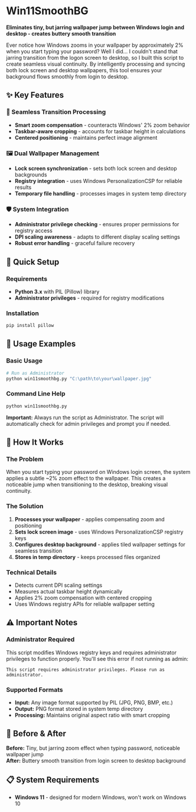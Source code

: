 # Win11SmoothBG

**Eliminates tiny, but jarring wallpaper jump between Windows login and desktop - creates buttery smooth transition**

Ever notice how Windows zooms in your wallpaper by approximately 2% when you start typing your password? Well I did... I couldn't stand that jarring transition from the logon screen to desktop, so I built this script to create seamless visual continuity. By intelligently processing and syncing both lock screen and desktop wallpapers, this tool ensures your background flows smoothly from login to desktop.

## ✨ Key Features

### **🎯 Seamless Transition Processing**
- **Smart zoom compensation** - counteracts Windows' 2% zoom behavior
- **Taskbar-aware cropping** - accounts for taskbar height in calculations
- **Centered positioning** - maintains perfect image alignment

### **🖼️ Dual Wallpaper Management**
- **Lock screen synchronization** - sets both lock screen and desktop backgrounds
- **Registry integration** - uses Windows PersonalizationCSP for reliable results
- **Temporary file handling** - processes images in system temp directory

### **🛡️ System Integration**
- **Administrator privilege checking** - ensures proper permissions for registry access
- **DPI scaling awareness** - adapts to different display scaling settings
- **Robust error handling** - graceful failure recovery

## 🚀 Quick Setup

### **Requirements**
- **Python 3.x** with PIL (Pillow) library
- **Administrator privileges** - required for registry modifications

### **Installation**
```bash
pip install pillow
```

## 📖 Usage Examples

### **Basic Usage**
```bash
# Run as Administrator
python win11smoothbg.py "C:\path\to\your\wallpaper.jpg"
```

### **Command Line Help**
```bash
python win11smoothbg.py 
```

**Important:** Always run the script as Administrator. The script will automatically check for admin privileges and prompt you if needed.

## 🔧 How It Works

### **The Problem**
When you start typing your password on Windows login screen, the system applies a subtle ~2% zoom effect to the wallpaper. This creates a noticeable jump when transitioning to the desktop, breaking visual continuity.

### **The Solution**
1. **Processes your wallpaper** - applies compensating zoom and positioning
2. **Sets lock screen image** - uses Windows PersonalizationCSP registry keys
3. **Configures desktop background** - applies tiled wallpaper settings for seamless transition
4. **Stores in temp directory** - keeps processed files organized

### **Technical Details**
- Detects current DPI scaling settings
- Measures actual taskbar height dynamically  
- Applies 2% zoom compensation with centered cropping
- Uses Windows registry APIs for reliable wallpaper setting

## ⚠️ Important Notes

### **Administrator Required**
This script modifies Windows registry keys and requires administrator privileges to function properly. You'll see this error if not running as admin:
```
This script requires administrator privileges. Please run as administrator.
```

### **Supported Formats**
- **Input:** Any image format supported by PIL (JPG, PNG, BMP, etc.)
- **Output:** PNG format stored in system temp directory
- **Processing:** Maintains original aspect ratio with smart cropping

## 🎨 Before & After

**Before:** Tiny, but jarring zoom effect when typing password, noticeable wallpaper jump  
**After:** Buttery smooth transition from login screen to desktop background

## 📋 System Requirements

- **Windows 11** - designed for modern Windows, won't work on Windows 10
